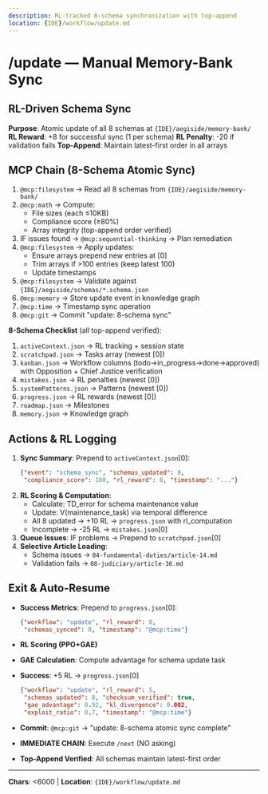 ```yaml
---
description: RL-tracked 8-schema synchronization with top-append
location: {IDE}/workflow/update.md
---
```


# /update — Manual Memory-Bank Sync

## RL-Driven Schema Sync

**Purpose**: Atomic update of all 8 schemas at `{IDE}/aegiside/memory-bank/`
**RL Reward**: +8 for successful sync (1 per schema)
**RL Penalty**: -20 if validation fails
**Top-Append**: Maintain latest-first order in all arrays

## MCP Chain (8-Schema Atomic Sync)

1. `@mcp:filesystem` → Read all 8 schemas from `{IDE}/aegiside/memory-bank/`
2. `@mcp:math` → Compute:
   - File sizes (each ≤10KB)
   - Compliance score (≥80%)
   - Array integrity (top-append order verified)
3. IF issues found → `@mcp:sequential-thinking` → Plan remediation
4. `@mcp:filesystem` → Apply updates:
   - Ensure arrays prepend new entries at [0]
   - Trim arrays if >100 entries (keep latest 100)
   - Update timestamps
5. `@mcp:filesystem` → Validate against `{IDE}/aegiside/schemas/*.schema.json`
6. `@mcp:memory` → Store update event in knowledge graph
7. `@mcp:time` → Timestamp sync operation
8. `@mcp:git` → Commit "update: 8-schema sync"

**8-Schema Checklist** (all top-append verified):
1. `activeContext.json` → RL tracking + session state
2. `scratchpad.json` → Tasks array (newest [0])
3. `kanban.json` → Workflow columns (todo→in_progress→done→approved) with Opposition + Chief Justice verification
4. `mistakes.json` → RL penalties (newest [0])
5. `systemPatterns.json` → Patterns (newest [0])
6. `progress.json` → RL rewards (newest [0])
7. `roadmap.json` → Milestones
8. `memory.json` → Knowledge graph

## Actions & RL Logging

1. **Sync Summary**: Prepend to `activeContext.json`[0]:
   ```json
   {"event": "schema_sync", "schemas_updated": 8,
    "compliance_score": 100, "rl_reward": 8, "timestamp": "..."}
   ```
2. **RL Scoring & Computation**:
   - Calculate: TD_error for schema maintenance value
   - Update: V(maintenance_task) via temporal difference
   - All 8 updated → +10 RL → `progress.json` with rl_computation
   - Incomplete → -25 RL → `mistakes.json`[0]
3. **Queue Issues**: IF problems → Prepend to `scratchpad.json`[0]
4. **Selective Article Loading**:
   - Schema issues → `04-fundamental-duties/article-14.md`
   - Validation fails → `08-judiciary/article-36.md`

## Exit & Auto-Resume

- **Success Metrics**: Prepend to `progress.json`[0]:
  ```json
  {"workflow": "update", "rl_reward": 8,
   "schemas_synced": 8, "timestamp": "@mcp:time"}
  ```
- **RL Scoring (PPO+GAE)**

- **GAE Calculation**: Compute advantage for schema update task
- **Success**: +5 RL → `progress.json`[0]
  ```json
  {"workflow": "update", "rl_reward": 5,
   "schemas_updated": 8, "checksum_verified": true,
   "gae_advantage": 0.92, "kl_divergence": 0.002,
   "exploit_ratio": 0.7, "timestamp": "@mcp:time"}
  ```
- **Commit**: `@mcp:git` → "update: 8-schema atomic sync complete"
- **IMMEDIATE CHAIN**: Execute `/next` (NO asking)
- **Top-Append Verified**: All schemas maintain latest-first order

---
**Chars**: <6000 | **Location**: `{IDE}/workflow/update.md`
